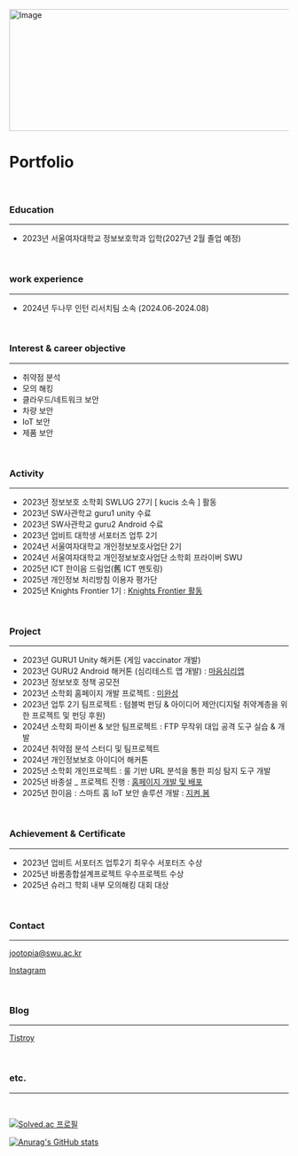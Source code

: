                                                                                                 
<img width="1112" height="220" alt="Image" src="https://github.com/user-attachments/assets/20b767e1-402f-45fc-95eb-e571be8c9b7d" />


# Portfolio
<br>

### Education
---
- 2023년 서울여자대학교 정보보호학과 입학(2027년 2월 졸업 예정)

<br>

### work experience
---

- 2024년 두나무 인턴 리서치팀 소속 (2024.06-2024.08)

<br>

  ### Interest & career objective
---

- 취약점 분석
- 모의 해킹
- 클라우드/네트워크 보안
- 차량 보안
- IoT 보안
- 제품 보안

<br>

### Activity

---

- 2023년 정보보호 소학회 SWLUG 27기 [ kucis 소속 ] 활동
- 2023년 SW사관학교 guru1 unity 수료
- 2023년 SW사관학교 guru2 Android 수료
- 2023년 업비트 대학생 서포터즈 업투 2기
- 2024년 서울여자대학교 개인정보보호사업단 2기
- 2024년 서울여자대학교 개인정보보호사업단 소학회 프라이버 SWU
- 2025년 ICT 한이음 드림업(舊 ICT 멘토링)
- 2025년 개인정보 처리방침 이용자 평가단
- 2025년 Knights Frontier 1기 : [Knights Frontier 활동](https://github.com/Jo0dY/Knights-Frontier)

<br>

### Project

---
- 2023년 GURU1 Unity  해커톤 (게임 vaccinator 개발) 
- 2023년 GURU2 Android  해커톤 (심리테스트 앱 개발) : [마음심리앱](https://github.com/Jo0dY/Android_14)
- 2023년 정보보호 정책 공모전
- 2023년 소학회 홈페이지 개발 프로젝트 : [미완성](https://github.com/swuswlug/webdev)
- 2023년 업투 2기 팀프로젝트 : 텀블벅 펀딩 & 아이디어 제안(디지털 취약계층을 위한 프로젝트 및 펀딩 후원)
- 2024년 소학회 파이썬 & 보안 팀프로젝트 : FTP 무작위 대입 공격 도구 실습 & 개발
- 2024년 취약점 분석 스터디 및 팀프로젝트
- 2024년 개인정보보호 아이디어 해커톤
- 2025년 소학회 개인프로젝트 : 룰 기반 URL 분석을 통한 피싱 탐지 도구 개발
- 2025년 바종설 _ 프로젝트 진행 : [ 홈페이지 개발 및 배포](https://github.com/secu-zin/trash_hunter)
- 2025년 한이음 : 스마트 홈 IoT 보안 솔루션 개발 : [지켜,봄](https://github.com/Jo0dY?tab=repositories)

<br>

### Achievement & Certificate

---

- 2023년 업비트 서포터즈  업투2기 최우수 서포터즈 수상
- 2025년 바롬종합설계프로젝트 우수프로젝트 수상
- 2025년 슈러그 학회 내부 모의해킹 대회 대상


<br>

### Contact

--- 

jootopia@swu.ac.kr

[Instagram](https://www.instagram.com/im_jo0dy?igsh=MW5xeGNscDhkcDlibg==&utm_source=qr)

<br>

### Blog 

---

[Tistroy](https://jootopia0808.tistory.com/)

<br>

### etc.

--- 
<br>

 [![Solved.ac 프로필](http://mazassumnida.wtf/api/v2/generate_badge?boj=jootopia0808)](https://solved.ac/jootopia)

 
 [![Anurag's GitHub stats](https://github-readme-stats.vercel.app/api?username=jo0dy)](https://github.com/jo0dy/github-readme-stats)
<!--
**Jo0dY/Jo0dy** is a ✨ _special_ ✨ repository because its `README.md` (this file) appears on your GitHub profile.

Here are some ideas to get you started:

- 🌱 I’m currently learning ...
- 😄 Pronouns: ...


